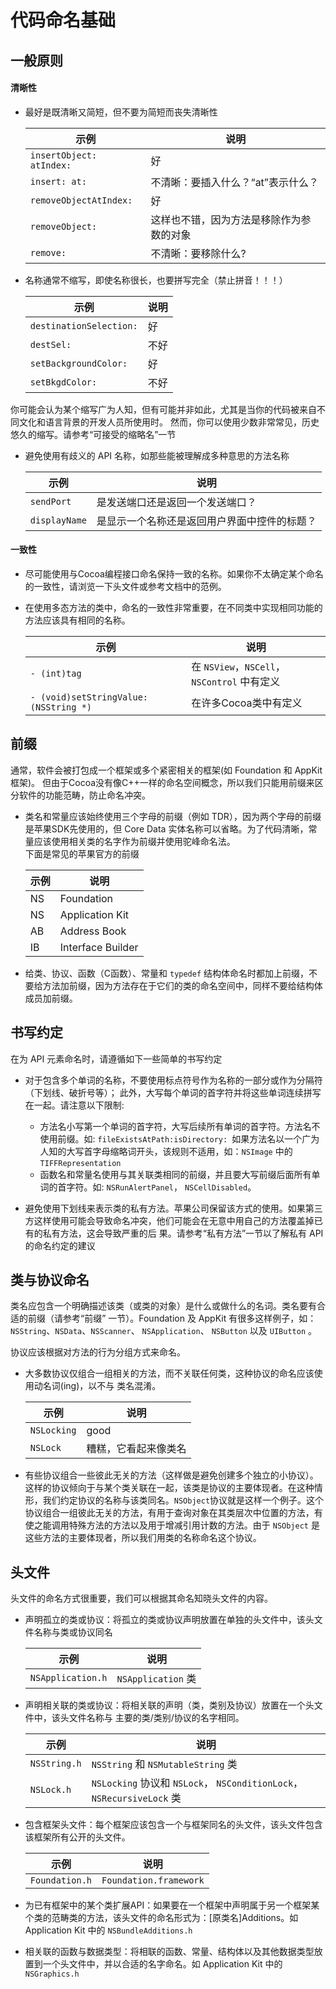 # 代码命名基础

## 一般原则

#### 清晰性

* 最好是既清晰又简短，但不要为简短而丧失清晰性

    |  示例 | 说明  |
    | ----- | ----- |
    | `insertObject: atIndex:` | 好 |
    | `insert: at:` | 不清晰：要插入什么？“at”表示什么？|
    | `removeObjectAtIndex:` | 好 |
    | `removeObject:` | 这样也不错，因为方法是移除作为参数的对象 |
    | `remove:` | 不清晰：要移除什么? |

* 名称通常不缩写，即使名称很长，也要拼写完全（禁止拼音！！！）

    |  示例 | 说明  |
    | ----- | ----- |
    | `destinationSelection:` | 好 |
    | `destSel:` | 不好|
    | `setBackgroundColor:` | 好 |
    | `setBkgdColor:` | 不好 |

 你可能会认为某个缩写广为人知，但有可能并非如此，尤其是当你的代码被来自不同文化和语言背景的开发人员所使用时。 然而，你可以使用少数非常常见，历史悠久的缩写。请参考“可接受的缩略名”一节

* 避免使用有歧义的 API 名称，如那些能被理解成多种意思的方法名称

    |  示例 | 说明  |
    | ----- | ----- |
    | `sendPort` | 是发送端口还是返回一个发送端口？ |
    | `displayName` | 是显示一个名称还是返回用户界面中控件的标题？ |

#### 一致性

* 尽可能使用与Cocoa编程接口命名保持一致的名称。如果你不太确定某个命名的一致性，请浏览一下头文件或参考文档中的范例。
* 在使用多态方法的类中，命名的一致性非常重要，在不同类中实现相同功能的方法应该具有相同的名称。

    |  示例 | 说明  |
    | ----- | ----- |
    | `- (int)tag` | 在 `NSView`，`NSCell`，`NSControl` 中有定义 |
    | `- (void)setStringValue:(NSString *)` | 在许多Cocoa类中有定义 |

## 前缀

通常，软件会被打包成一个框架或多个紧密相关的框架(如 Foundation 和 AppKit 框架)。 但由于Cocoa没有像C++一样的命名空间概念，所以我们只能用前缀来区分软件的功能范畴，防止命名冲突。

* 类名和常量应该始终使用三个字母的前缀（例如 TDR），因为两个字母的前缀是苹果SDK先使用的，但 Core Data 实体名称可以省略。为了代码清晰，常量应该使用相关类的名字作为前缀并使用驼峰命名法。  
    下面是常见的苹果官方的前缀
 
    |  示例 | 说明  |
    | ----- | ----- |
    | NS | Foundation |
    | NS | Application Kit |
    | AB | Address Book |
    | IB | Interface Builder|

* 给类、协议、函数（C函数）、常量和 `typedef` 结构体命名时都加上前缀，不要给方法加前缀，因为方法存在于它们的类的命名空间中，同样不要给结构体成员加前缀。
 
## 书写约定

在为 API 元素命名时，请遵循如下一些简单的书写约定

* 对于包含多个单词的名称，不要使用标点符号作为名称的一部分或作为分隔符（下划线、破折号等）； 此外，大写每个单词的首字符并将这些单词连续拼写在一起。请注意以下限制:
    * 方法名小写第一个单词的首字符，大写后续所有单词的首字符。方法名不使用前缀。如: `fileExistsAtPath:isDirectory: `如果方法名以一个广为人知的大写首字母缩略词开头，该规则不适用，如：`NSImage` 中的 `TIFFRepresentation`  
    * 函数名和常量名使用与其关联类相同的前缀，并且要大写前缀后面所有单词的首字符。如: `NSRunAlertPanel`， `NSCellDisabled`。

* 避免使用下划线来表示类的私有方法。苹果公司保留该方式的使用。如果第三方这样使用可能会导致命名冲突，他们可能会在无意中用自己的方法覆盖掉已有的私有方法，这会导致严重的后 果。请参考“私有方法”一节以了解私有 API 的命名约定的建议

## 类与协议命名

类名应包含一个明确描述该类（或类的对象）是什么或做什么的名词。类名要有合适的前缀（请参考“前缀” 一节）。Foundation 及 AppKit 有很多这样例子，如：`NSString`、`NSData`、`NSScanner`、 `NSApplication`、 `NSButton` 以及 `UIButton` 。

协议应该根据对方法的行为分组方式来命名。

* 大多数协议仅组合一组相关的方法，而不关联任何类，这种协议的命名应该使用动名词(ing)，以不与 类名混淆。

    |  示例 | 说明  |
    | ----- | ----- |
    | `NSLocking` | good |
    | `NSLock` | 糟糕，它看起来像类名 |

* 有些协议组合一些彼此无关的方法（这样做是避免创建多个独立的小协议）。这样的协议倾向于与某个类关联在一起，该类是协议的主要体现者。在这种情形，我们约定协议的名称与该类同名。`NSObject`协议就是这样一个例子。这个协议组合一组彼此无关的方法，有用于查询对象在其类层次中位置的方法，有使之能调用特殊方法的方法以及用于增减引用计数的方法。由于 `NSObject` 是这些方法的主要体现者，所以我们用类的名称命名这个协议。

## 头文件

头文件的命名方式很重要，我们可以根据其命名知晓头文件的内容。

* 声明孤立的类或协议：将孤立的类或协议声明放置在单独的头文件中，该头文件名称与类或协议同名

    |  示例 | 说明  |
    | ----- | ----- |
    | `NSApplication.h` | `NSApplication` 类 |

* 声明相关联的类或协议：将相关联的声明（类，类别及协议）放置在一个头文件中，该头文件名称与 主要的类/类别/协议的名字相同。

    |  示例 | 说明  |
    | ----- | ----- |
    | `NSString.h` | `NSString` 和 `NSMutableString` 类 |
    | `NSLock.h` | `NSLocking` 协议和 `NSLock`， `NSConditionLock`， `NSRecursiveLock` 类 |

* 包含框架头文件：每个框架应该包含一个与框架同名的头文件，该头文件包含该框架所有公开的头文件。

    |  示例 | 说明  |
    | ----- | ----- |
    | `Foundation.h` | `Foundation.framework` |

* 为已有框架中的某个类扩展API：如果要在一个框架中声明属于另一个框架某个类的范畴类的方法，该头文件的命名形式为：[原类名]Additions。如 Application Kit 中的 `NSBundleAdditions.h`

* 相关联的函数与数据类型：将相联的函数、常量、结构体以及其他数据类型放置到一个头文件中，并以合适的名字命名。如 Application Kit 中的 `NSGraphics.h`

